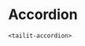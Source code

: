 <script setup>
import WcPlayground from '../.vitepress/components/WcPlayground.vue';
</script>

# Accordion

`<tailit-accordion>`

<WcPlayground />
